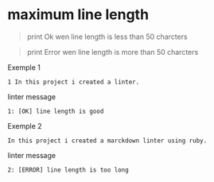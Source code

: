 # maximum line length
> print Ok wen line length is less than 50 charcters

> print Error wen line length is more than 50 charcters

Exemple 1
```
1 In this project i created a linter.
```
linter message
```
1: [OK] line length is good
```
Exemple 2
```
In this project i created a marckdown linter using ruby.
```
linter message
```
2: [ERROR] line length is too long
```
